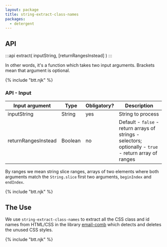 ```yaml
---
layout: package
title: string-extract-class-names
packages:
  - detergent
---
```


## API

:::api
extract(
  inputString,
  [returnRangesInstead]
)
:::

In other words, it's a function which takes two input arguments. Brackets mean that argument is optional.

{% include "btt.njk" %}

### API - Input

| Input argument      | Type    | Obligatory? | Description                                                                                            |
| ------------------- | ------- | ----------- | ------------------------------------------------------------------------------------------------------ |
| inputString         | String  | yes         | String to process                                                                                      |
| returnRangesInstead | Boolean | no          | Default - `false` - return arrays of strings - selectors; optionally - `true` - return array of ranges |

By ranges we mean string slice ranges, arrays of two elements where both arguments match the `String.slice` first two arguments, `beginIndex` and `endIndex`.

{% include "btt.njk" %}

## The Use

We use `string-extract-class-names` to extract all the CSS class and id names from HTML/CSS in the library [email-comb](/os/email-comb/) which detects and deletes the unused CSS styles.

{% include "btt.njk" %}
